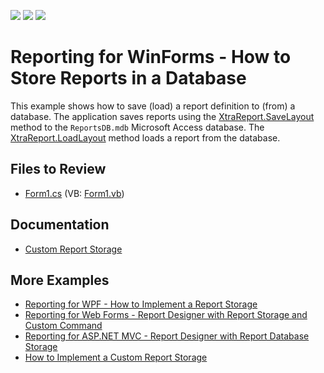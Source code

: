 <!-- default badges list -->
![](https://img.shields.io/endpoint?url=https://codecentral.devexpress.com/api/v1/VersionRange/128603603/22.2.3%2B)
[![](https://img.shields.io/badge/Open_in_DevExpress_Support_Center-FF7200?style=flat-square&logo=DevExpress&logoColor=white)](https://supportcenter.devexpress.com/ticket/details/E698)
[![](https://img.shields.io/badge/📖_How_to_use_DevExpress_Examples-e9f6fc?style=flat-square)](https://docs.devexpress.com/GeneralInformation/403183)
<!-- default badges end -->
# Reporting for WinForms - How to Store Reports in a Database


This example shows how to save (load) a report definition to (from) a database. The application saves reports using the [XtraReport.SaveLayout](https://docs.devexpress.com/XtraReports/DevExpress.XtraReports.UI.XtraReport.SaveLayout.overloads) method to the `ReportsDB.mdb` Microsoft Access database. The [XtraReport.LoadLayout](https://docs.devexpress.com/XtraReports/DevExpress.XtraReports.UI.XtraReport.LoadLayout(System.IO.Stream)) method loads a report from the database.

## Files to Review

* [Form1.cs](./CS/Form1.cs) (VB: [Form1.vb](./VB/Form1.vb))
## Documentation

* [Custom Report Storage](https://docs.devexpress.com/XtraReports/10001/detailed-guide-to-devexpress-reporting/store-and-distribute-reports/store-report-layouts-and-documents/custom-report-storage)

## More Examples

- [Reporting for WPF - How to Implement a Report Storage](https://github.com/DevExpress-Examples/Reporting_wpf-end-user-report-designer-how-to-implement-a-report-storage-t292945)
- [Reporting for Web Forms - Report Designer with Report Storage and Custom Command](https://github.com/DevExpress-Examples/reporting-web-forms-designer-storage)
- [Reporting for ASP.NET MVC - Report Designer with Report Database Storage](https://github.com/DevExpress-Examples/reporting-web-mvc-db-storage)
- [How to Implement a Custom Report Storage](https://github.com/DevExpress-Examples/reporting-winforms-custom-report-storage) 
